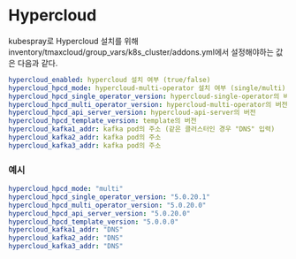 # Hypercloud

kubespray로 Hypercloud 설치를 위해 inventory/tmaxcloud/group_vars/k8s_cluster/addons.yml에서 설정해야하는 값은 다음과 같다.

```yml
hypercloud_enabled: hypercloud 설치 여부 (true/false)
hypercloud_hpcd_mode: hypercloud-multi-operator 설치 여부 (single/multi)
hypercloud_hpcd_single_operator_version: hypercloud-single-operator의 버전
hypercloud_hpcd_multi_operator_version: hypercloud-multi-operator의 버전
hypercloud_hpcd_api_server_version: hypercloud-api-server의 버전
hypercloud_hpcd_template_version: template의 버전
hypercloud_kafka1_addr: kafka pod의 주소 (같은 클러스터인 경우 "DNS" 입력)
hypercloud_kafka2_addr: kafka pod의 주소
hypercloud_kafka3_addr: kafka pod의 주소
```


### 예시
```yml
hypercloud_hpcd_mode: "multi"
hypercloud_hpcd_single_operator_version: "5.0.20.1"
hypercloud_hpcd_multi_operator_version: "5.0.20.0"
hypercloud_hpcd_api_server_version: "5.0.20.0"
hypercloud_hpcd_template_version: "5.0.0.0"
hypercloud_kafka1_addr: "DNS"
hypercloud_kafka2_addr: "DNS"
hypercloud_kafka3_addr: "DNS"
```
